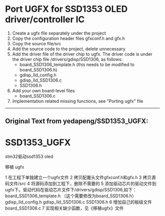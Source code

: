 # Port UGFX for SSD1353 OLED driver/controller IC

1. Create a ugfx file separately under the project
2. Copy the configuration header files gfxconf.h and gfx.h
3. Copy the source file/src
4. Add the source code to the project, delete unnecessary
5. Add the driver file of the driver chip to ugfx. The driver code is under the driver chip file /drivers/gdisp/SSD1306, as follows:
     - board_SSD1306_template.h (this needs to be modified to board_SSD1306.h)
     - gdisp_lld_config.h
     - gdisp_lld_SSD1306.c
     - SSD1306.h
6. Add your own board-level files
     - board_SSD1306.c
7. Implementation related missing functions, see "Porting ugfx" file

---

Original Text from yedapeng/SSD1353_UGFX:
---

# SSD1353_UGFX
stm32驱动ssd1353 oled 

移植 ugfx

1 在工程下单独建立一个ugfx文件
2 拷贝配置头文件gfxconf.h和gfx.h
3 拷贝源码文件/src
4 将源码添加到工程下，删除不需要的
5 添加驱动芯片的驱动文件到ugfx下。驱动代码在驱动芯片文件下/drivers/gdisp/SSD1306,如下：
    board_SSD1306_template.h （这个需要修改为board_SSD1306.h）
    gdisp_lld_config.h
    gdisp_lld_SSD1306.c
    SSD1306.h
6 增加自己的板级文件
    board_SSD1306.c
7 实现相关缺少函数，见《移植ugfx》文件
